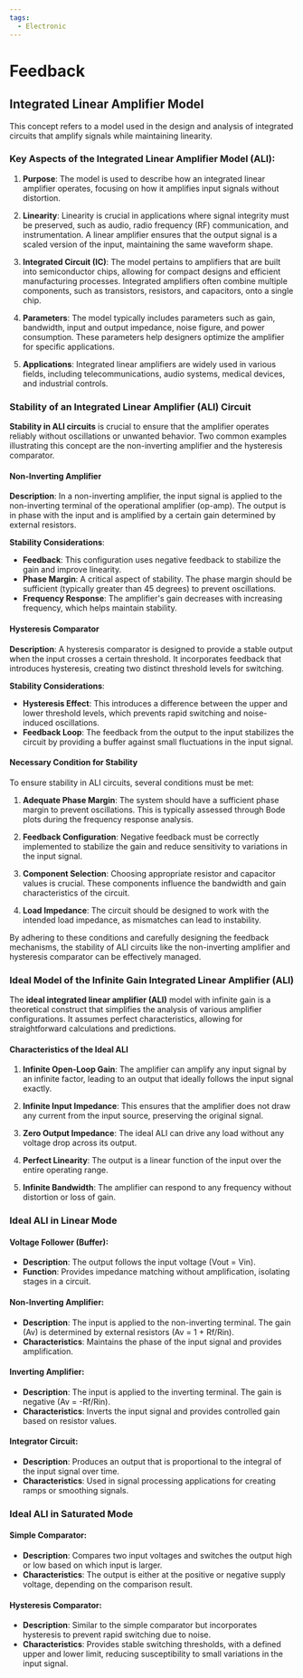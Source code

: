 ```yaml
---
tags:
  - Electronic
---
```


# Feedback

## Integrated Linear Amplifier Model

This concept refers to a model used in the design and analysis of integrated circuits that amplify signals while maintaining linearity.

### Key Aspects of the Integrated Linear Amplifier Model (ALI):

1. **Purpose**: The model is used to describe how an integrated linear amplifier operates, focusing on how it amplifies input signals without distortion.

2. **Linearity**: Linearity is crucial in applications where signal integrity must be preserved, such as audio, radio frequency (RF) communication, and instrumentation. A linear amplifier ensures that the output signal is a scaled version of the input, maintaining the same waveform shape.

3. **Integrated Circuit (IC)**: The model pertains to amplifiers that are built into semiconductor chips, allowing for compact designs and efficient manufacturing processes. Integrated amplifiers often combine multiple components, such as transistors, resistors, and capacitors, onto a single chip.

4. **Parameters**: The model typically includes parameters such as gain, bandwidth, input and output impedance, noise figure, and power consumption. These parameters help designers optimize the amplifier for specific applications.

5. **Applications**: Integrated linear amplifiers are widely used in various fields, including telecommunications, audio systems, medical devices, and industrial controls.

### Stability of an Integrated Linear Amplifier (ALI) Circuit

**Stability in ALI circuits** is crucial to ensure that the amplifier operates reliably without oscillations or unwanted behavior. Two common examples illustrating this concept are the non-inverting amplifier and the hysteresis comparator.

#### Non-Inverting Amplifier

**Description**: In a non-inverting amplifier, the input signal is applied to the non-inverting terminal of the operational amplifier (op-amp). The output is in phase with the input and is amplified by a certain gain determined by external resistors.

**Stability Considerations**:

  * **Feedback**: This configuration uses negative feedback to stabilize the gain and improve linearity.
  * **Phase Margin**: A critical aspect of stability. The phase margin should be sufficient (typically greater than 45 degrees) to prevent oscillations.
  * **Frequency Response**: The amplifier's gain decreases with increasing frequency, which helps maintain stability.

#### Hysteresis Comparator

**Description**: A hysteresis comparator is designed to provide a stable output when the input crosses a certain threshold. It incorporates feedback that introduces hysteresis, creating two distinct threshold levels for switching.

**Stability Considerations**:

  - **Hysteresis Effect**: This introduces a difference between the upper and lower threshold levels, which prevents rapid switching and noise-induced oscillations. 
  - **Feedback Loop**: The feedback from the output to the input stabilizes the circuit by providing a buffer against small fluctuations in the input signal.

#### Necessary Condition for Stability

To ensure stability in ALI circuits, several conditions must be met:

1. **Adequate Phase Margin**: The system should have a sufficient phase margin to prevent oscillations. This is typically assessed through Bode plots during the frequency response analysis.

2. **Feedback Configuration**: Negative feedback must be correctly implemented to stabilize the gain and reduce sensitivity to variations in the input signal.

3. **Component Selection**: Choosing appropriate resistor and capacitor values is crucial. These components influence the bandwidth and gain characteristics of the circuit.

4. **Load Impedance**: The circuit should be designed to work with the intended load impedance, as mismatches can lead to instability.

By adhering to these conditions and carefully designing the feedback mechanisms, the stability of ALI circuits like the non-inverting amplifier and hysteresis comparator can be effectively managed.

### Ideal Model of the Infinite Gain Integrated Linear Amplifier (ALI)

The **ideal integrated linear amplifier (ALI)** model with infinite gain is a theoretical construct that simplifies the analysis of various amplifier configurations. It assumes perfect characteristics, allowing for straightforward calculations and predictions.

#### Characteristics of the Ideal ALI

1. **Infinite Open-Loop Gain**: The amplifier can amplify any input signal by an infinite factor, leading to an output that ideally follows the input signal exactly.
  
2. **Infinite Input Impedance**: This ensures that the amplifier does not draw any current from the input source, preserving the original signal.

3. **Zero Output Impedance**: The ideal ALI can drive any load without any voltage drop across its output.

4. **Perfect Linearity**: The output is a linear function of the input over the entire operating range.

5. **Infinite Bandwidth**: The amplifier can respond to any frequency without distortion or loss of gain.

### Ideal ALI in Linear Mode

#### **Voltage Follower (Buffer)**:
   - **Description**: The output follows the input voltage (Vout = Vin).
   - **Function**: Provides impedance matching without amplification, isolating stages in a circuit.

#### **Non-Inverting Amplifier**:
   - **Description**: The input is applied to the non-inverting terminal. The gain (Av) is determined by external resistors (Av = 1 + Rf/Rin).
   - **Characteristics**: Maintains the phase of the input signal and provides amplification.

#### **Inverting Amplifier**:
   - **Description**: The input is applied to the inverting terminal. The gain is negative (Av = -Rf/Rin).
   - **Characteristics**: Inverts the input signal and provides controlled gain based on resistor values.

#### **Integrator Circuit**:
   - **Description**: Produces an output that is proportional to the integral of the input signal over time.
   - **Characteristics**: Used in signal processing applications for creating ramps or smoothing signals.

### Ideal ALI in Saturated Mode

#### **Simple Comparator**:
   - **Description**: Compares two input voltages and switches the output high or low based on which input is larger.
   - **Characteristics**: The output is either at the positive or negative supply voltage, depending on the comparison result.

#### **Hysteresis Comparator**:
   - **Description**: Similar to the simple comparator but incorporates hysteresis to prevent rapid switching due to noise.
   - **Characteristics**: Provides stable switching thresholds, with a defined upper and lower limit, reducing susceptibility to small variations in the input signal.

